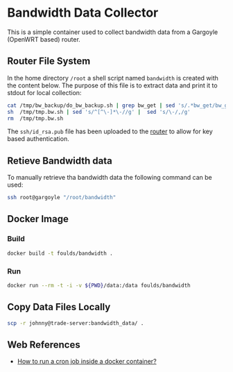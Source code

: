 # Bandwidth Data Collector

This is a simple container used to collect bandwidth data from a Gargoyle (OpenWRT based) router.

## Router File System

In the home directory `/root` a shell script named `bandwidth` is created with the content below. The purpose of this file is to extract data and print it to stdout for local collection:

```bash
cat /tmp/bw_backup/do_bw_backup.sh | grep bw_get | sed 's/.*bw_get/bw_get/' | sed 's/\-f .*/-t/g' > /tmp/tmp.bw.sh
sh  /tmp/tmp.bw.sh | sed 's/^[^\-]*\-//g' |  sed 's/\-/,/g'
rm  /tmp/tmp.bw.sh
```

The `ssh/id_rsa.pub` file has been uploaded to the [router](https://192.168.1.1/access.sh) to allow for key based authentication.

## Retieve Bandwidth data

To manually retrieve tha bandwidth data the following command can be used:

```bash
ssh root@gargoyle "/root/bandwidth"
```

## Docker Image

### Build

```bash
docker build -t foulds/bandwidth .
```

### Run

```bash
docker run --rm -t -i -v ${PWD}/data:/data foulds/bandwidth
```

## Copy Data Files Locally

```bash
scp -r johnny@trade-server:bandwidth_data/ .
```

## Web References

- [How to run a cron job inside a docker container?](https://stackoverflow.com/questions/37458287/how-to-run-a-cron-job-inside-a-docker-container)
